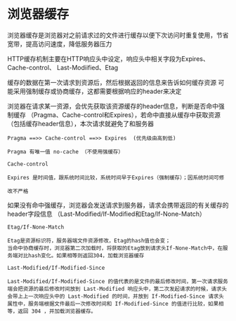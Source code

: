 # 浏览器缓存

浏览器缓存是浏览器对之前请求过的文件进行缓存以便下次访问时重复使用，节省宽带，提高访问速度，降低服务器压力

HTTP缓存机制主要在HTTP响应头中设定，响应头中相关字段为Expires、Cache-control、
Last-Modiified、Etag

缓存的数据在第一次请求到资源后，然后根据返回的信息来告诉如何缓存资源
可能采用强制缓存或协商缓存，这都需要根据响应的header来决定

浏览器在请求某一资源，会优先获取该资源缓存的header信息，判断是否命中强制缓存
（Pragma、Cache-control和Expires），若命中直接从缓存中获取资源（包括缓存header信息），本次请求就避免了和服务器
    
    Pragma ==>> Cache-control ==>> Expires  (优先级由高到低)

    Pragma 有唯一值 no-cache （不使用强缓存）

    Cache-control 

    Expires 是时间值，跟系统时间比较，系统时间早于Expires（强制缓存）；因系统时间可修

    改不严格
    

如果没有命中强缓存，浏览器会发送请求到服务器，请求会携带返回的有关缓存的header字段信息
（Last-Modified/If-Modified和Etag/If-None-Match）

    Etag/If-None-Match

    Etag是资源标识符，服务器端文件资源修改，Etag的hash值也会变；
    当命中协商缓存时，浏览器第二次加载时，将获取的Etag放到请求头If-None-Match中，在服务端对比hash变化。如果相等则返回304，加载浏览器缓存

    Last-Modified/If-Modified-Since

    Last-Modified/If-Modified-Since 的值代表的是文件的最后修改时间，第一次请求服务端会把资源的最后修改时间放到 Last-Modified 响应头中，第二次发起请求的时候，请求头会带上上一次响应头中的 Last-Modified 的时间，并放到 If-Modified-Since 请求头属性中，服务端根据文件最后一次修改时间和 If-Modified-Since 的值进行比较，如果相等，返回 304 ，并加载浏览器缓存。


